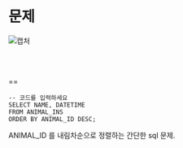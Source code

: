 문제
==
![캡처](https://user-images.githubusercontent.com/73854324/116064716-3a2f2800-a6c1-11eb-9e61-50a4d1b88f71.PNG)

<br><br>

==
```
-- 코드를 입력하세요
SELECT NAME, DATETIME
FROM ANIMAL_INS
ORDER BY ANIMAL_ID DESC;
```

ANIMAL_ID 를 내림차순으로 정렬하는 간단한 sql 문제.